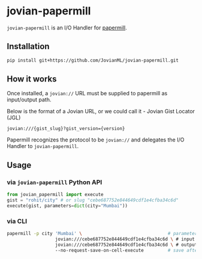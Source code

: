 # jovian-papermill

`jovian-papermill` is an I/O Handler for [papermill](https://github.com/nteract/papermill). 

## Installation

```bash
pip install git+https://github.com/JovianML/jovian-papermill.git
```

## How it works
Once installed, a `jovian://` URL must be supplied to papermill as input/output path.

Below is the format of a Jovian URL, or we could call it - Jovian Gist Locator (JGL)

```jovian:///{gist_slug}?gist_version={version}```

Papermill recognizes the protocol to be `jovian://` and delegates the I/O Handler to `jovian-papermill`.

## Usage
 
### via `jovian-papermill` Python API
```python
from jovian_papermill import execute
gist = "rohit/city" # or slug "cebe687752e844649cdf1e4cfba34c6d"
execute(gist, parameters=dict(city="Mumbai"))
```

### via CLI
```bash
papermill -p city 'Mumbai' \                                # parameters
                  jovian:///cebe687752e844649cdf1e4cfba34c6d \ # input gist
                  jovian:///cebe687752e844649cdf1e4cfba34c6d \ # output gist
                  --no-request-save-on-cell-execute         # save after execution terminates
 ```

